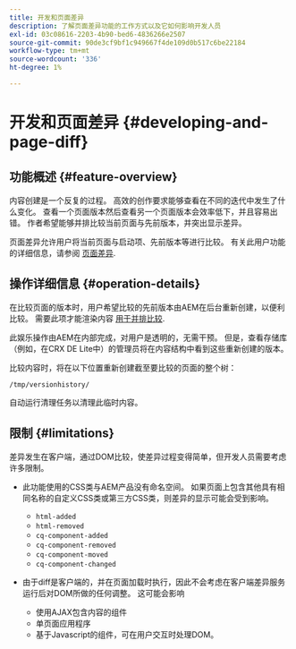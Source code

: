 ```yaml
---
title: 开发和页面差异
description: 了解页面差异功能的工作方式以及它如何影响开发人员
exl-id: 03c08616-2203-4b90-bed6-4836266e2507
source-git-commit: 90de3cf9bf1c949667f4de109d0b517c6be22184
workflow-type: tm+mt
source-wordcount: '336'
ht-degree: 1%

---
```


# 开发和页面差异 {#developing-and-page-diff}

## 功能概述 {#feature-overview}

内容创建是一个反复的过程。 高效的创作要求能够查看在不同的迭代中发生了什么变化。 查看一个页面版本然后查看另一个页面版本会效率低下，并且容易出错。 作者希望能够并排比较当前页面与先前版本，并突出显示差异。

页面差异允许用户将当前页面与启动项、先前版本等进行比较。 有关此用户功能的详细信息，请参阅 [页面差异](/help/sites-cloud/authoring/features/page-diff.md).

## 操作详细信息 {#operation-details}

在比较页面的版本时，用户希望比较的先前版本由AEM在后台重新创建，以便利比较。 需要此项才能渲染内容 [用于并排比较](/help/sites-cloud/authoring/features/page-diff.md).

此娱乐操作由AEM在内部完成，对用户是透明的，无需干预。 但是，查看存储库（例如，在CRX DE Lite中）的管理员将在内容结构中看到这些重新创建的版本。

比较内容时，将在以下位置重新创建截至要比较的页面的整个树：

`/tmp/versionhistory/`

自动运行清理任务以清理此临时内容。

## 限制 {#limitations}

差异发生在客户端，通过DOM比较，使差异过程变得简单，但开发人员需要考虑许多限制。

* 此功能使用的CSS类与AEM产品没有命名空间。 如果页面上包含其他具有相同名称的自定义CSS类或第三方CSS类，则差异的显示可能会受到影响。

   * `html-added`
   * `html-removed`
   * `cq-component-added`
   * `cq-component-removed`
   * `cq-component-moved`
   * `cq-component-changed`

* 由于diff是客户端的，并在页面加载时执行，因此不会考虑在客户端差异服务运行后对DOM所做的任何调整。 这可能会影响

   * 使用AJAX包含内容的组件
   * 单页面应用程序
   * 基于Javascript的组件，可在用户交互时处理DOM。
